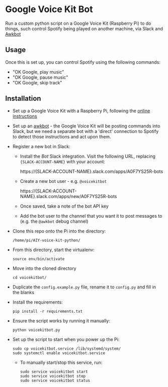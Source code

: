 # Google Voice Kit Bot

Run a custom python script on a Google Voice Kit (Raspberry Pi) to do things, such control Spotify being played on another machine, via Slack and [Awkbot](https://github.com/thegingerbloke/awkbot-slack)

## Usage

Once this is set up, you can control Spotify using the following commands:

* "OK Google, play music"
* "OK Google, pause music"
* "OK Google, skip track"

## Installation

* Set up a Google Voice Kit with a Raspberry Pi, following the [online instructions](https://aiyprojects.withgoogle.com/voice)

* Set up an [awkbot](https://github.com/thegingerbloke/awkbot-slack) - the Google Voice Kit will be posting commands into Slack, but we need a separate bot with a 'direct' connection to Spotify to detect those instructions and act upon them.

* Register a new bot in Slack:

  * Install the _Bot_ Slack integration. Visit the following URL, replacing `{SLACK-ACCOUNT-NAME}` with your account:

    https://{SLACK-ACCOUNT-NAME}.slack.com/apps/A0F7YS25R-bots

  * Create a new bot user - e.g. `@voicekitbot`

    https://{SLACK-ACCOUNT-NAME}.slack.com/apps/new/A0F7YS25R-bots

  * Once saved, take a note of the bot API key

  * Add the bot user to the channel that you want it to post messages to (e.g. the `@awkbot` debug channel)

* Clone this repo onto the Pi into the directory:

  ```
  /home/pi/AIY-voice-kit-python/
  ```

* From this directory, start the virtualenv:

  ```
  source env/bin/activate
  ```

* Move into the cloned directory

  ```
  cd voicekitbot/
  ```

* Duplicate the `config.example.py` file, rename it to `config.py` and fill in the blanks

* Install the requirements:

  ```
  pip install -r requirements.txt
  ```

* Ensure the script works by running it manually:

  ```
  python voicekitbot.py
  ```

* Set up the script to start when you power up the Pi:

  ```
  sudo cp voicekitbot.service /lib/systemd/system/
  sudo systemctl enable voicekitbot.service
  ```

  * To manually start/stop this service, run:

    ```
    sudo service voicekitbot start
    sudo service voicekitbot stop
    sudo service voicekitbot status
    ```
